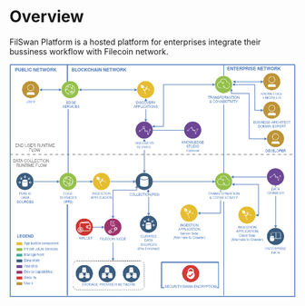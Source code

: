 # Overview

FilSwan Platform is a hosted platform for enterprises integrate their bussiness workflow with Filecoin network.

![FilSwan Business Solution](<../.gitbook/assets/image (26).png>)

